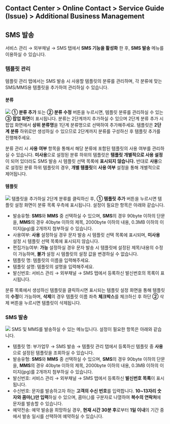 ## Contact Center > Online Contact > Service Guide (Issue) > Additional Business Management

## SMS 발송
서비스 관리 → 외부채널 → SMS 탭에서 **SMS 기능을 활성화** 한 후, **SMS 발송** 메뉴를 이용하실 수 있습니다.

### 템플릿 관리
템플릿 관리 탭에서는 SMS 발송 시 사용할 템플릿의 분류를 관리하며, 각 분류에 맞는 SMS/MMS용 템플릿을 추가하여 관리하실 수 있습니다.

#### 분류
![](http://static.toastoven.net/prod_contact_center/2.2.8-(5)_im.png)
**① 분류 추가** 또는 **② 분류 수정** 버튼을 누르시면, 템플릿 분류를 관리하실 수 있는 **③ 팝업 화면**이 표시됩니다. 
분류는 2단계까지 추가하실 수 있으며 2단계 분류 추가 시 팝업 화면에서 **상위 분류명**을 1단계 분류명으로 선택하여 추가해주세요. 템플릿은 **2단계 분류** 하위로만 생성하실 수 있으므로 2단계까지 분류를 구성하신 후 템플릿 추가를 진행해주세요.

분류 관리 시 **사용 여부** 항목을 통해서 해당 분류에 포함된 템플릿의 사용 여부를 관리하실 수 있습니다. **미사용**으로 설정된 분류 하위의 템플릿은 **템플릿 개별적으로 사용 설정**이 되어 있더라도 SMS 발송 시 템플릿 선택 목록에 **표시되지 않습니다.** 반대로 **사용**으로 설정된 분류 하위 템플릿의 경우, **개별 템플릿**의 **사용 여부** 설정을 통해 개별적으로 제어됩니다.

#### 템플릿
![](http://static.toastoven.net/prod_contact_center/2.2.8-(6)_im.png)
템플릿을 추가하실 2단계 분류를 클릭하신 후, **① 템플릿 추가** 버튼을 누르시면 템플릿 설정 화면이 분류 목록 우측에 표시됩니다. 설정이 필요한 항목은 아래와 같습니다.

- 발송유형: **SMS**와 **MMS** 중 선택하실 수 있으며, **SMS**의 경우 90byte 이하의 단문을, **MMS**의 경우 40byte 이하의 제목, 2000byte 이하의 내용, 0.3MB 이하의 이미지(jpg)를 2개까지 첨부하실 수 있습니다.
- 사용여부: **사용** 설정하실 경우 문자 발송 시 템플릿 선택 목록에 표시되며, **미사용** 설정 시 템플릿 선택 목록에 표시되지 않습니다.
- 편집가능여부: **가능** 설정하실 경우 문자 발송 시 템플릿에 설정된 제목/내용의 수정이 가능하며, **불가** 설정 시 템플릿의 설정 값을 변경하실 수 없습니다.
- 템플릿 명: 템플릿의 이름을 입력해주세요.
- 템플릿 설명: 템플릿의 설명을 입력해주세요.
- 발신번호: 서비스 관리 → 외부채널 → SMS 탭에서 등록하신 발신번호의 목록이 표시됩니다.

분류 목록에서 생성하신 템플릿을 클릭하시면 표시되는 템플릿 설정 화면을 통해 템플릿의 **수정**이 가능하며, **삭제**의 경우 템플릿 이름 좌측 **체크박스**를 체크하신 후 하단 **②** 삭제 버튼을 누르시면 템플릿이 삭제됩니다.

### SMS 발송
![](http://static.toastoven.net/prod_contact_center/2.2.8-(7)_im.png)
SMS 및 MMS를 발송하실 수 있는 메뉴입니다. 설정이 필요한 항목은 아래와 같습니다.

- 템플릿 명: 부가업무 → SMS 발송 → 템플릿 관리 탭에서 등록하신 템플릿 중 **사용**으로 설정된 템플릿을 조회하실 수 있습니다.
- 발송유형: **SMS**와 **MMS** 중 선택하실 수 있으며, **SMS**의 경우 90byte 이하의 단문을, **MMS**의 경우 40byte 이하의 제목, 2000byte 이하의 내용, 0.3MB 이하의 이미지(jpg)를 2개까지 첨부하실 수 있습니다.
- 발신번호: 서비스 관리 → 외부채널 → SMS 탭에서 등록하신 **발신번호 목록**이 표시됩니다.
- 수신번호: 문자를 발송하고자 하는 **고객의 수신 번호**를 입력합니다. **10~13자리 숫자와 콤마(,)만 입력**하실 수 있으며, 콤마(,)를 구분자로 나열하여 **복수의 연락처**에 문자를 발송할 수 있습니다.
- 예약전송: 예약 발송을 희망하실 경우, **현재 시간 30분 후**로부터 **1일 이내**의 기간 중에서 발송 일시를 선택하여 예약하실 수 있습니다.
